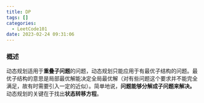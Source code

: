 ```yaml
---
title: DP
tags: []
categories:
  - LeetCode101
date: 2023-02-24 09:31:06
---
```

### 概述
动态规划适用于**重叠子问题**的问题，动态规划只能应用于有最优子结构的问题。最优子结构的意思是局部最优解能决定全局最优解（对有些问题这个要求并不能完全满足，故有时需要引入一定的近似）。简单地说，**问题能够分解成子问题来解决。**
动态规划的关键在于找出**状态转移方程**。
